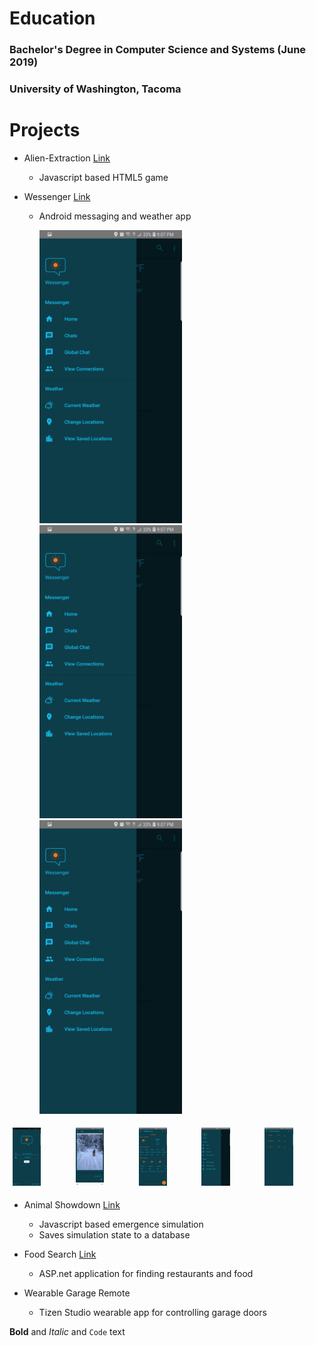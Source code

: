 # Education
### Bachelor's Degree in Computer Science and Systems (June 2019)
### University of Washington, Tacoma


# Projects

* Alien-Extraction [Link](http://ethanwc.net/Alien-Extraction)
  * Javascript based HTML5 game
  
* Wessenger [Link](github.com/ethanwc/Wessenger)
  * Android messaging and weather app

    <img src="/img/app4.jpg" style="width:50%">
    <img src="/img/app4.jpg" style="width:50%">
    <img src="/img/app4.jpg" style="width:50%">


<div class="row">
  <div class="column">
    <img src="/img/app1.jpg" style="width:50%">
  </div>
  <div class="column">
    <img src="/img/app2.jpg" style="width:50%">
  </div>
  <div class="column">
    <img src="/img/app3.jpg" style="width:50%">
  </div>
  <div class="column">
    <img src="/img/app4.jpg" style="width:50%">
  </div>
  <div class="column">
    <img src="/img/app5.jpg" style="width:50%">
  </div>
</div>

* Animal Showdown [Link](ethanwc.net/Animal-Showdown)
  * Javascript based emergence simulation
  * Saves simulation state to a database

* Food Search [Link](github.com/ethanwc/FoodSearch)
  * ASP.net application for finding restaurants and food
  
* Wearable Garage Remote
  * Tizen Studio wearable app for controlling garage doors
  
  
**Bold** and _Italic_ and `Code` text

<style>
.row {
  display: flex;
}

.column {
  flex: 20%;
  padding: 5px;
}
</style>

